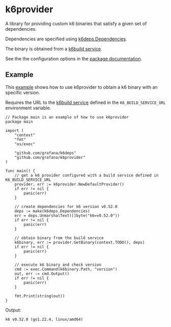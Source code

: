 # k6provider

A library for providing custom k6 binaries that satisfy a given set of dependencies.

Dependencies are specified using [k6deps.Dependencies](https://pkg.go.dev/github.com/grafana/k6deps#Dependencies).

The binary is obtained from a [k6build service](https://github.com/grafana/k6build).

See the the configuration options in the [package documentation](https://pkg.go.dev/github.com/grafana/k6provider).

## Example

This [example](examples/example.go) shows how to use k6provider to obtain a k6 binary with an specific version.

Requires the URL to the [k6build service](https://github.com/grafana/k6build) defined in the `K6_BUILD_SERVICE_URL` environment variable.

```golang
// Package main is an example of how to use k6provider
package main

import (
	"context"
	"fmt"
	"os/exec"

	"github.com/grafana/k6deps"
	"github.com/grafana/k6provider"
)

func main() {
	// get a k6 provider configured with a build service defined in K6_BUILD_SERVICE_URL
	provider, err := k6provider.NewDefaultProvider()
	if err != nil {
		panic(err)
	}

	// create dependencies for k6 version v0.52.0
	deps := make(k6deps.Dependencies)
	err = deps.UnmarshalText([]byte("k6=v0.52.0"))
	if err != nil {
		panic(err)
	}

	// obtain binary from the build service
	k6binary, err := provider.GetBinary(context.TODO(), deps)
	if err != nil {
		panic(err)
	}

	// execute k6 binary and check version
	cmd := exec.Command(k6binary.Path, "version")
	out, err := cmd.Output()
	if err != nil {
		panic(err)
	}

	fmt.Print(string(out))
}
```

Output:

```
k6 v0.52.0 (go1.22.4, linux/amd64)
```